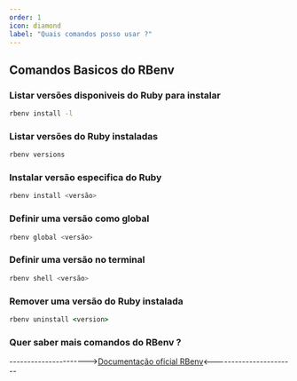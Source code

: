 ```yaml
---
order: 1
icon: diamond
label: "Quais comandos posso usar ?"
---
```


<!-- Araújo -->

## Comandos Basicos do RBenv

### Listar versões disponiveis do Ruby para instalar 
```bash
rbenv install -l
```
### Listar versões do Ruby  instaladas
```bash
rbenv versions
```
### Instalar versão especifica do Ruby
```bash
rbenv install <versão>
```
### Definir uma versão como global
```bash
rbenv global <versão>
```
### Definir uma versão no terminal
```bash
rbenv shell <versão>
```
### Remover uma versão do Ruby instalada
```ruby
rbenv uninstall <version>
```
### Quer saber mais comandos do RBenv ?

---------------------->[Documentação oficial RBenv](https://github.com/rbenv/rbenv)<-----------------------
